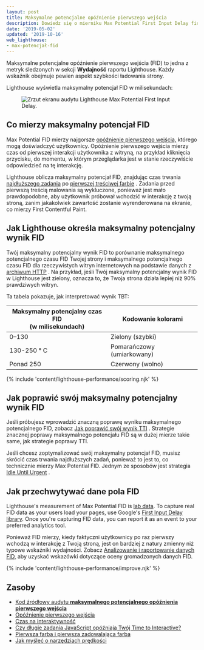 ```yaml
---
layout: post
title: Maksymalne potencjalne opóźnienie pierwszego wejścia
description: Dowiedz się o mierniku Max Potential First Input Delay firmy Lighthouse oraz o tym, jak je mierzyć i optymalizować.
date: '2019-05-02'
updated: '2019-10-16'
web_lighthouse:
- max-potencjał-fid
---
```


Maksymalne potencjalne opóźnienie pierwszego wejścia (FID) to jedna z metryk śledzonych w sekcji **Wydajność** raportu Lighthouse. Każdy wskaźnik obejmuje pewien aspekt szybkości ładowania strony.

Lighthouse wyświetla maksymalny potencjał FID w milisekundach:

<figure class="w-figure"><img class="w-screenshot" src="max-potential-fid.png" alt="Zrzut ekranu audytu Lighthouse Max Potential First Input Delay."></figure>

## Co mierzy maksymalny potencjał FID

Max Potential FID mierzy najgorsze [opóźnienie pierwszego wejścia,] którego mogą doświadczyć użytkownicy. Opóźnienie pierwszego wejścia mierzy czas od pierwszej interakcji użytkownika z witryną, na przykład kliknięcia przycisku, do momentu, w którym przeglądarka jest w stanie rzeczywiście odpowiedzieć na tę interakcję.

Lighthouse oblicza maksymalny potencjał FID, znajdując czas trwania [najdłuższego zadania] po [pierwszej treściwej farbie] . Zadania przed pierwszą treścią malowania są wykluczone, ponieważ jest mało prawdopodobne, aby użytkownik próbował wchodzić w interakcję z twoją stroną, zanim jakakolwiek zawartość zostanie wyrenderowana na ekranie, co mierzy First Contentful Paint.

## Jak Lighthouse określa maksymalny potencjalny wynik FID

<!-- TODO(kaycebasques): In the FCP doc we link to the HTTP Archive report of FCP data.
     If we get a similar report for MPFID we should link to that.
     https://web.dev/first-contentful-paint/#how-lighthouse-determines-your-fcp-score -->

Twój maksymalny potencjalny wynik FID to porównanie maksymalnego potencjalnego czasu FID Twojej strony i maksymalnego potencjalnego czasu FID dla rzeczywistych witryn internetowych na podstawie danych z [archiwum HTTP](https://httparchive.org) . Na przykład, jeśli Twój maksymalny potencjalny wynik FID w Lighthouse jest zielony, oznacza to, że Twoja strona działa lepiej niż 90% prawdziwych witryn.

Ta tabela pokazuje, jak interpretować wynik TBT:

<div class="w-table-wrapper">
  <table>
    <thead>
      <tr>
        <th>Maksymalny potencjalny czas FID<br> (w milisekundach)</th>
        <th>Kodowanie kolorami</th>
      </tr>
    </thead>
    <tbody>
      <tr>
        <td>0–130</td>
        <td>Zielony (szybki)</td>
      </tr>
      <tr>
        <td>130-250 ° C</td>
        <td>Pomarańczowy (umiarkowany)</td>
      </tr>
      <tr>
        <td>Ponad 250</td>
        <td>Czerwony (wolno)</td>
      </tr>
    </tbody>
  </table>
</div>

{% include 'content/lighthouse-performance/scoring.njk' %}

## Jak poprawić swój maksymalny potencjalny wynik FID

Jeśli próbujesz wprowadzić znaczną poprawę wyniku maksymalnego potencjalnego FID, zobacz [Jak poprawić swój wynik TTI] . Strategie znacznej poprawy maksymalnego potencjału FID są w dużej mierze takie same, jak strategie poprawy TTI.

Jeśli chcesz zoptymalizować swój maksymalny potencjał FID, musisz skrócić czas trwania najdłuższych zadań, ponieważ to jest to, co technicznie mierzy Max Potential FID. Jednym ze sposobów jest strategia [Idle Until Urgent](https://philipwalton.com/articles/idle-until-urgent/) .

## Jak przechwytywać dane pola FID

Lighthouse's measurement of Max Potential FID is [lab data]. To capture real FID data as your users load your pages, use Google's [First Input Delay library](https://github.com/GoogleChromeLabs/first-input-delay). Once you're capturing FID data, you can report it as an event to your preferred analytics tool.

Ponieważ FID mierzy, kiedy faktyczni użytkownicy po raz pierwszy wchodzą w interakcję z Twoją stroną, jest on bardziej z natury zmienny niż typowe wskaźniki wydajności. Zobacz [Analizowanie i raportowanie danych FID,] aby uzyskać wskazówki dotyczące oceny gromadzonych danych FID.

{% include 'content/lighthouse-performance/improve.njk' %}

## Zasoby

- [Kod źródłowy audytu **maksymalnego potencjalnego opóźnienia pierwszego wejścia**](https://github.com/GoogleChrome/lighthouse/blob/master/lighthouse-core/audits/metrics/max-potential-fid.js)
- [Opóźnienie pierwszego wejścia]
- [Czas na interaktywność](/interactive/)
- [Czy długie zadania JavaScript opóźniają Twój Time to Interactive?](/long-tasks-devtools)
- [Pierwsza farba i pierwsza zadowalająca farba](https://developers.google.com/web/fundamentals/performance/user-centric-performance-metrics#first_paint_and_first_contentful_paint)
- [Jak myśleć o narzędziach prędkości]


[Analizowanie i raportowanie danych FID,]: https://developers.google.com/web/updates/2018/05/first-input-delay#analyzing_and_reporting_on_fid_data
[opóźnienie pierwszego wejścia,]: https://developers.google.com/web/updates/2018/05/first-input-delay
[Jak poprawić swój wynik TTI]: /interactive/#how-to-improve-your-tti-score
[pierwszej treściwej farbie]: https://developers.google.com/web/fundamentals/performance/user-centric-performance-metrics#first_paint_and_first_contentful_paint
[Opóźnienie pierwszego wejścia]: https://developers.google.com/web/updates/2018/05/first-input-delay
[lab data]: https://developers.google.com/web/fundamentals/performance/speed-tools#field_data
[najdłuższego zadania]: https://developers.google.com/web/fundamentals/performance/speed-tools#lab_data
[Jak myśleć o narzędziach prędkości]: /long-tasks-devtools#what-are-long-tasks